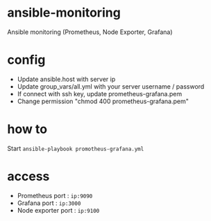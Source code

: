 # ansible-monitoring
Ansible monitoring (Prometheus, Node Exporter, Grafana)

# config
- Update ansible.host with server ip
- Update group_vars/all.yml with your server username / password
- If connect with ssh key, update prometheus-grafana.pem
- Change permission "chmod 400 prometheus-grafana.pem"

# how to
Start `ansible-playbook promotheus-grafana.yml`

# access
- Prometheus port : `ip:9090` 
- Grafana port : `ip:3000`
- Node exporter port : `ip:9100`
